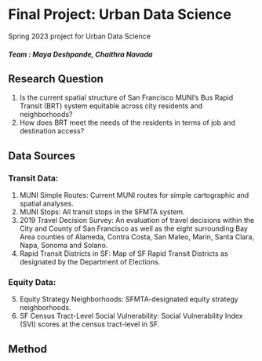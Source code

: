 # Final Project: Urban Data Science 
 Spring 2023 project for Urban Data Science
 ##### Team :  Maya Deshpande, Chaithra Navada

 
 ## Research Question
 1. Is the current spatial structure of San Francisco MUNI’s Bus Rapid Transit (BRT) system equitable across city residents and neighborhoods?
2. How does BRT meet the needs of the residents in terms of job and destination access?
  ## Data Sources
 ### Transit Data:
1. MUNI Simple Routes: Current MUNI routes for simple cartographic and spatial analyses.
2. MUNI Stops: All transit stops in the SFMTA system.
3. 2019 Travel Decision Survey: An evaluation of travel decisions within the City and County of San Francisco as well as the eight surrounding Bay Area counties of Alameda, Contra Costa, San Mateo, Marin, Santa Clara, Napa, Sonoma and Solano.
4. Rapid Transit Districts in SF: Map of SF Rapid Transit Districts as designated by the Department of Elections.

### Equity Data:
5. Equity Strategy Neighborhoods: SFMTA-designated equity strategy neighborhoods.
6. SF Census Tract-Level Social Vulnerability: Social Vulnerability Index (SVI) scores at the census tract-level in SF.
 

 
 ## Method
 